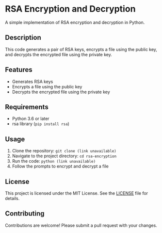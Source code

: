 <h1>RSA Encryption and Decryption</h1>
<p>A simple implementation of RSA encryption and decryption in Python.</p>
<h2>Description</h2>
<p>This code generates a pair of RSA keys, encrypts a file using the public key, and decrypts the encrypted file using the private key.</p>
<h2>Features</h2>
<ul>
<li>Generates RSA keys</li>
<li>Encrypts a file using the public key</li>
<li>Decrypts the encrypted file using the private key</li>
</ul>
<h2>Requirements</h2>
<ul>
<li>Python 3.6 or later</li>
<li>rsa library (<code>pip install rsa</code>)</li>
</ul>
<h2>Usage</h2>
<ol>
<li>Clone the repository: <code>git clone (link unavailable)</code></li>
<li>Navigate to the project directory: <code>cd rsa-encryption</code></li>
<li>Run the code: <code>python (link unavailable)</code></li>
<li>Follow the prompts to encrypt and decrypt a file</li>
</ol>
<h2>License</h2>
<p>This project is licensed under the MIT License. See the <a href="LICENSE">LICENSE</a> file for details.</p>
<h2>Contributing</h2>
<p>Contributions are welcome! Please submit a pull request with your changes.</p>
